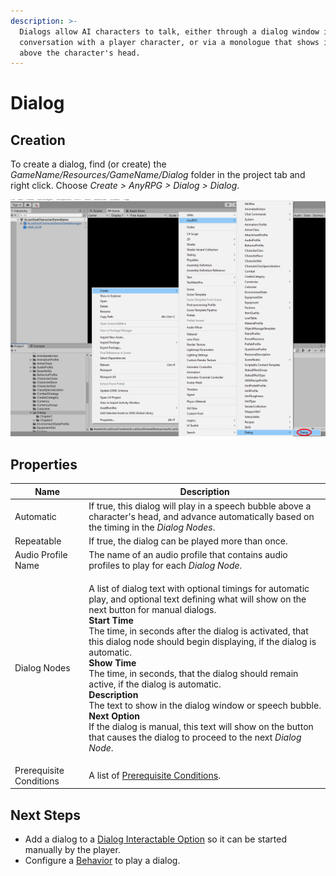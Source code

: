 ```yaml
---
description: >-
  Dialogs allow AI characters to talk, either through a dialog window in
  conversation with a player character, or via a monologue that shows in a popup
  above the character's head.
---
```


# Dialog

## Creation

To create a dialog, find (or create) the _GameName/Resources/GameName/Dialog_ folder in the project tab and right click.  Choose _Create > AnyRPG > Dialog > Dialog_.

![](<../.gitbook/assets/image (126).png>)

## Properties

| Name                    | Description                                                                                                                                                                                                                                                                                                                                                                                                                                                                                                                                                                                                                                                                                                    |
| ----------------------- | -------------------------------------------------------------------------------------------------------------------------------------------------------------------------------------------------------------------------------------------------------------------------------------------------------------------------------------------------------------------------------------------------------------------------------------------------------------------------------------------------------------------------------------------------------------------------------------------------------------------------------------------------------------------------------------------------------------- |
| Automatic               | If true, this dialog will play in a speech bubble above a character's head, and advance automatically based on the timing in the _Dialog Nodes_.                                                                                                                                                                                                                                                                                                                                                                                                                                                                                                                                                               |
| Repeatable              | If true, the dialog can be played more than once.                                                                                                                                                                                                                                                                                                                                                                                                                                                                                                                                                                                                                                                              |
| Audio Profile Name      | The name of an audio profile that contains audio profiles to play for each _Dialog Node_.                                                                                                                                                                                                                                                                                                                                                                                                                                                                                                                                                                                                                      |
| Dialog Nodes            | <p>A list of dialog text with optional timings for automatic play, and optional text defining what will show on the next button for manual dialogs.<br><strong>Start Time</strong><br>The time, in seconds after the dialog is activated, that this dialog node should begin displaying, if the dialog is automatic.<br><strong>Show Time</strong><br>The time, in seconds, that the dialog should remain active, if the dialog is automatic.<br><strong>Description</strong><br>The text to show in the dialog window or speech bubble.<br><strong>Next Option</strong><br>If the dialog is manual, this text will show on the button that causes the dialog to proceed to the next <em>Dialog Node</em>.</p> |
| Prerequisite Conditions | A list of [Prerequisite Conditions](../shared-properties/prerequisite-conditions.md).                                                                                                                                                                                                                                                                                                                                                                                                                                                                                                                                                                                                                          |

## Next Steps

* Add a dialog to a [Dialog Interactable Option](interactable-option-configurations/dialog-config.md) so it can be started manually by the player.
* Configure a [Behavior](behavior-profile.md) to play a dialog.
